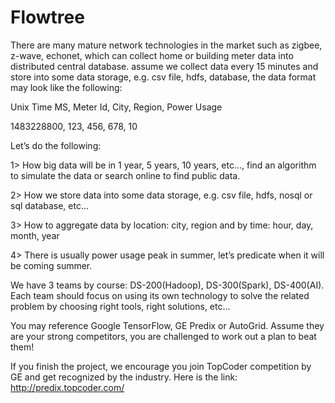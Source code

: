 # Flowtree

There are many mature network technologies in the market such as zigbee, z-wave, echonet, which can collect home or building meter data into distributed central database. assume we collect data every 15 minutes and store into some data storage, e.g. csv file, hdfs, database, the data format may look like the following:

Unix Time MS, Meter Id, City, Region, Power Usage

1483228800, 123, 456, 678, 10 

Let’s do the following:

1> How big data will be in 1 year, 5 years, 10 years, etc…, find an algorithm to simulate the data or search online to find public data.

2> How we store data into some data storage, e.g. csv file, hdfs, nosql or sql database, etc…

3> How to aggregate data by location: city, region and by time: hour, day, month, year

4> There is usually power usage peak in summer, let’s predicate when it will be coming summer.

We have 3 teams by course: DS-200(Hadoop), DS-300(Spark), DS-400(AI). Each team should focus on using its own technology to solve the related problem by choosing right tools, right solutions, etc…

You may reference Google TensorFlow, GE Predix or AutoGrid. Assume they are your strong competitors, you are challenged to work out a plan to beat them!

If you finish the project, we encourage you join TopCoder competition by GE and get recognized by the industry.  Here is the link: http://predix.topcoder.com/
